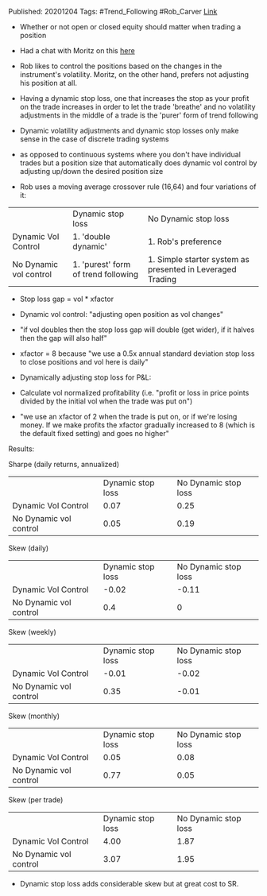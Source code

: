 

Published: 20201204
Tags: #Trend_Following #Rob_Carver 
[Link](https://qoppac.blogspot.com/2020/12/dynamic-trend-following.html)

- Whether or not open or closed equity should matter when trading a position

- Had a chat with Moritz on this [here](https://www.toptradersunplugged.com/115-the-systematic-investor-series-ft-rob-carver-november-22nd-2020/)

- Rob likes to control the positions based on the changes in the instrument's volatility. Moritz, on the other hand, prefers not adjusting his position at all.
- Having a dynamic stop loss, one that increases the stop as your profit on the trade increases in order to let the trade 'breathe' and no volatility adjustments in the middle of a trade is the 'purer' form of trend following
- Dynamic volatility adjustments and dynamic stop losses only make sense in the case of discrete trading systems

- as opposed to continuous systems where you don't have individual trades but a position size that automatically does dynamic vol control by adjusting up/down the desired position size

- Rob uses a moving average crossover rule (16,64) and four variations of it:

|   |   |   |
|---|---|---|
||Dynamic stop loss|No Dynamic stop loss|
|Dynamic Vol Control|1. 'double dynamic'|1. Rob's preference|
|No Dynamic vol control|1. 'purest' form of trend following|1. Simple starter system as presented in Leveraged Trading|

- Stop loss gap = vol * xfactor
- Dynamic vol control: "adjusting open position as vol changes"

- "if vol doubles then the stop loss gap will double (get wider), if it halves then the gap will also half"
- xfactor = 8 because "we use a 0.5x annual standard deviation stop loss to close positions and vol here is daily"

- Dynamically adjusting stop loss for P&L:

- Calculate vol normalized profitability (i.e. "profit or loss in price points divided by the initial vol when the trade was put on")
- "we use an xfactor of 2 when the trade is put on, or if we're losing money. If we make profits the xfactor gradually increased to 8 (which is the default fixed setting) and goes no higher"

Results:

Sharpe (daily returns, annualized)

|   |   |   |
|---|---|---|
||Dynamic stop loss|No Dynamic stop loss|
|Dynamic Vol Control|0.07|0.25|
|No Dynamic vol control|0.05|0.19|

Skew (daily)

|   |   |   |
|---|---|---|
||Dynamic stop loss|No Dynamic stop loss|
|Dynamic Vol Control|-0.02|-0.11|
|No Dynamic vol control|0.4|0|

Skew (weekly)

|   |   |   |
|---|---|---|
||Dynamic stop loss|No Dynamic stop loss|
|Dynamic Vol Control|-0.01|-0.02|
|No Dynamic vol control|0.35|-0.01|

Skew (monthly)

|   |   |   |
|---|---|---|
||Dynamic stop loss|No Dynamic stop loss|
|Dynamic Vol Control|0.05|0.08|
|No Dynamic vol control|0.77|0.05|

Skew (per trade)

|   |   |   |
|---|---|---|
||Dynamic stop loss|No Dynamic stop loss|
|Dynamic Vol Control|4.00|1.87|
|No Dynamic vol control|3.07|1.95|

- Dynamic stop loss adds considerable skew but at great cost to SR.